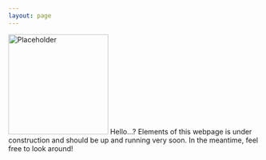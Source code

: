 ```yaml
---
layout: page
---
```

<img src="/images/404.jpg" width="200" alt="Placeholder"/>
Hello...?
Elements of this webpage is under construction and should be up and running very soon. In the meantime, feel free to look around!
<span class="clear: both"></span>
